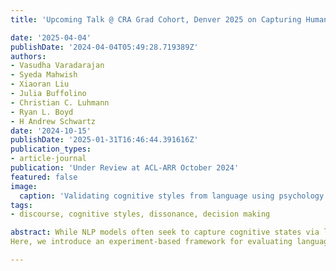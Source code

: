 ```yaml
---
title: 'Upcoming Talk @ CRA Grad Cohort, Denver 2025 on Capturing Human Cognitive Styles with Language: Towards an Experimental Evaluation Paradigm.'

date: '2025-04-04'
publishDate: '2024-04-04T05:49:28.719389Z'
authors:
- Vasudha Varadarajan
- Syeda Mahwish
- Xiaoran Liu
- Julia Buffolino
- Christian C. Luhmann
- Ryan L. Boyd
- H Andrew Schwartz
date: '2024-10-15'
publishDate: '2025-01-31T16:46:44.391616Z'
publication_types:
- article-journal
publication: 'Under Review at ACL-ARR October 2024'
featured: false
image:
  caption: 'Validating cognitive styles from language using psychology experiments. '
tags: 
- discourse, cognitive styles, dissonance, decision making

abstract: While NLP models often seek to capture cognitive states via language, the validity of predicted states is determined by comparing them to annotations created without access the cognitive states of the authors. In behavioral sciences, cognitive states are instead measured via experiments. 
Here, we introduce an experiment-based framework for evaluating language-based cognitive style models against human behavior. We explore the phenomenon of decision making, and its relationship to the linguistic style of an individual talking about a recent decision they made. The participants then follow a classical decision-making experiment that captures their cognitive style, determined by how preferences change during a decision exercise. We find that language features, intended to capture cognitive style, can predict participants' decision style with moderate-to-high accuracy (AUC ~ 0.8), demonstrating that cognitive style can be partly captured and revealed by discourse patterns.

---
```


